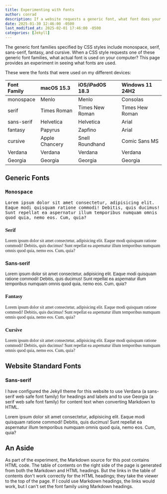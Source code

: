 ```yaml
---
title: Experimenting with Fonts
author: conrad
description: If a website requests a generic font, what font does your computer supply?
date: 2025-01-30 12:46:00 -0500
last_modified_at: 2025-02-01 17:46:00 -0500
categories: [Jekyll]
---
```


The generic font families specified by CSS styles include monospace, serif,
sans-serif, fantasy, and cursive. When a CSS style requests one of these generic
font families, what actual font is used on your computer? This page provides
an experiment in seeing what fonts are used.

These were the fonts that were used on my different devices:

| Font Family | macOS 15.3     | iOS/iPadOS 18.3 | Windows 11 24H2 |
|:------------|:---------------|:----------------|:----------------|
| monospace   | Menlo          | Menlo           | Consolas        |
| serif       | Times Roman    | Times New Roman | Times Hew Roman |
| sans-serif  | Helvetica      | Helvetica       | Arial           |
| fantasy     | Papyrus        | Zapfino         | Arial           |
| cursive     | Apple Chancery | Snell Roundhand | Comic Sans MS   |
| Verdana     | Verdana        | Verdana         | Verdana         |
| Georgia     | Georgia        | Georgia         | Georgia         |

## Generic Fonts

<h3 style="font-family: monospace">Monospace</h3>
<p style="font-family: monospace">
    Lorem ipsum dolor sit amet consectetur, adipisicing elit. Eaque modi
    quisquam ratione commodi! Debitis, quis ducimus! Sunt repellat ea
    aspernatur illum temporibus numquam omnis quod quia, nemo eos. Cum,
    quia?
</p>

<h3 style="font-family: serif">Serif</h3>
<p style="font-family: serif">
    Lorem ipsum dolor sit amet consectetur, adipisicing elit. Eaque modi
    quisquam ratione commodi! Debitis, quis ducimus! Sunt repellat ea
    aspernatur illum temporibus numquam omnis quod quia, nemo eos. Cum,
    quia?
</p>

<h3 style="font-family: sans-serif">Sans-serif</h3>
<p style="font-family: sans-serif">
    Lorem ipsum dolor sit amet consectetur, adipisicing elit. Eaque modi
    quisquam ratione commodi! Debitis, quis ducimus! Sunt repellat ea
    aspernatur illum temporibus numquam omnis quod quia, nemo eos. Cum,
    quia?
</p>

<h3 style="font-family: fantasy">Fantasy</h3>
<p style="font-family: fantasy">
    Lorem ipsum dolor sit amet consectetur, adipisicing elit. Eaque modi
    quisquam ratione commodi! Debitis, quis ducimus! Sunt repellat ea
    aspernatur illum temporibus numquam omnis quod quia, nemo eos. Cum,
    quia?
</p>

<h3 style="font-family: cursive">Cursive</h3>
<p style="font-family: cursive">
    Lorem ipsum dolor sit amet consectetur, adipisicing elit. Eaque modi
    quisquam ratione commodi! Debitis, quis ducimus! Sunt repellat ea
    aspernatur illum temporibus numquam omnis quod quia, nemo eos. Cum,
    quia?
</p>

## Website Standard Fonts

### Sans-serif

I have configured the Jekyll theme for this website to use Verdana (a sans-serif
web safe font family) for headings and labels and to use Georgia (a serif web
safe font family) for content text when converting Markdown to HTML.

Lorem ipsum dolor sit amet consectetur, adipisicing elit. Eaque modi quisquam
ratione commodi! Debitis, quis ducimus! Sunt repellat ea aspernatur illum
temporibus numquam omnis quod quia, nemo eos. Cum, quia?

## An Aside

<aside>
As part of the experiment, the Markdown source for this post contains HTML code.
The table of contents on the right side of the page is generated from both the
Markdown and HTML headings. But the links in the table of contents don't work
correctly for the HTML headings; they take the viewer to the top of the page. If
I could use Markdown headings, the links would work, but I can't set the font
family using Markdown headings.
</aside>
